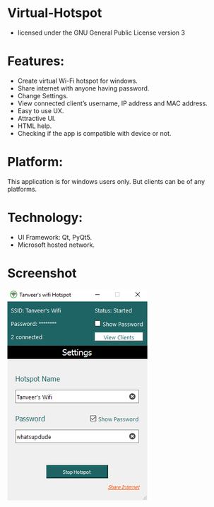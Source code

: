 # Virtual-Hotspot

  - licensed under the GNU General Public License version 3



# Features:

  -	Create virtual Wi-Fi hotspot for windows.
  -	Share internet with anyone having password.
  -	Change Settings.
  -	View connected client’s username, IP address and MAC address.
  -	Easy to use UX.
  -	Attractive UI.
  -	HTML help.
  -	Checking if the app is compatible with device or not.



# Platform:

This application is for windows users only. But clients can be of any platforms.



# Technology:

  -	UI Framework: Qt, PyQt5.
  -	Microsoft hosted network.



# Screenshot

![Alt text](https://github.com/A-tanveer/Virtual-Hotspot/blob/master/img/Capture.PNG?raw=true "Screenshot")


